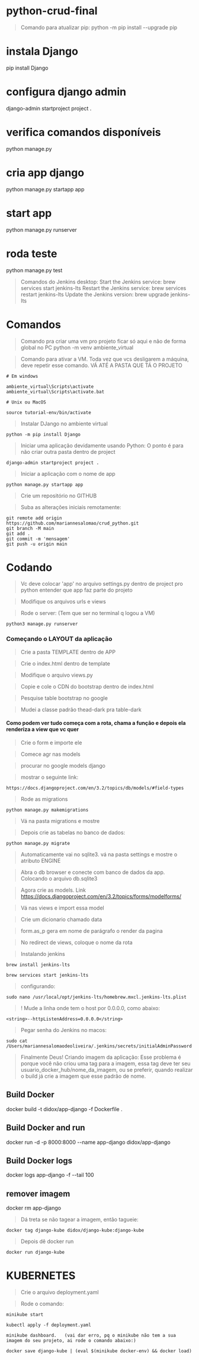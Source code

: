 # python-crud-final

> Comando para atualizar pip: python -m pip install --upgrade pip


# instala Django
pip install Django

# configura django admin
django-admin startproject project .

# verifica comandos disponíveis
python manage.py

# cria app django
python manage.py startapp app

# start app
python manage.py runserver

# roda teste
python manage.py test

> Comandos do Jenkins desktop:
Start the Jenkins service: brew services start jenkins-lts
Restart the Jenkins service: brew services restart jenkins-lts
Update the Jenkins version: brew upgrade jenkins-lts



# Comandos

> Comando pra criar uma vm pro projeto ficar só aqui e não de forma global no PC 
    python -m venv ambiente_virtual 
    
> Comando para ativar a VM. Toda vez que vcs desligarem a máquina, deve repetir esse comando. VÁ ATÉ A PASTA QUE TÁ O PROJETO
    
    # Em windows
    
    ambiente_virtual\Scripts\activate    
    ambiente_virtual\Scripts\activate.bat
    
    # Unix ou MacOS
    
    source tutorial-env/bin/activate
    
> Instalar DJango no ambiente virtual

    python -m pip install Django
    
> Iniciar uma aplicação devidamente usando Python: O ponto é para não criar outra pasta dentro de project

    django-admin startproject project .
    
> Iniciar a aplicação com o nome de app

    python manage.py startapp app
    
> Crie um repositório no GITHUB

> Suba as alterações iniciais remotamente:

    git remote add origin https://github.com/mariannesalomao/crud_python.git
    git branch -M main
    git add .
    git commit -m 'mensagem'
    git push -u origin main
    
# Codando

> Vc deve colocar 'app' no arquivo settings.py dentro de project pro python entender que app faz parte do projeto

> Modifique os arquivos urls e views

> Rode o server: (Tem que ser no terminal q logou a VM)

    python3 manage.py runserver
    
### Começando o LAYOUT da aplicação

> Crie a pasta TEMPLATE dentro de APP

> Crie o index.html dentro de template

> Modifique o arquivo views.py

> Copie e cole o CDN do bootstrap dentro de index.html

> Pesquise table bootstrap no google

> Mudei a classe padrão thead-dark pra table-dark

#### Como podem ver tudo começa com a rota, chama a função e depois ela renderiza a view que vc quer

> Crie o form e importe ele

> Comece agr nas models

> procurar no google models django

> mostrar o seguinte link:

    https://docs.djangoproject.com/en/3.2/topics/db/models/#field-types

> Rode as migrations

    python manage.py makemigrations
    
> Vá na pasta migrations e mostre

> Depois crie as tabelas no banco de dados:

    python manage.py migrate
    
> Automaticamente vai no sqlite3. vá na pasta settings e mostre o atributo ENGINE

> Abra o db browser e conecte com banco de dados da app. Colocando o arquivo db.sqlite3

> Agora crie as models. Link https://docs.djangoproject.com/en/3.2/topics/forms/modelforms/

> Vá nas views e import essa model

> Crie um dicionario chamado data

> form.as_p gera em nome de parágrafo o render da pagina

> No redirect de views, coloque o nome da rota



> Instalando jenkins

    brew install jenkins-lts
    
    brew services start jenkins-lts
    
> configurando:

    sudo nano /usr/local/opt/jenkins-lts/homebrew.mxcl.jenkins-lts.plist
    
> ! Mude a linha onde tem o host por 0.0.0.0, como abaixo:

    <string>--httpListenAddress=0.0.0.0</string>

> Pegar senha do Jenkins no macos:

    sudo cat /Users/mariannesalomaodeoliveira/.jenkins/secrets/initialAdminPassword




> Finalmente Deus! Criando imagem da aplicação: Esse problema é porque você não criou uma tag para a imagem, essa tag deve ter seu
usuario_docker_hub/nome_da_imagem, ou se preferir, quando realizar o build já crie a imagem que esse padrão de nome.


## Build Docker
docker build -t didox/app-django -f Dockerfile .

## Build Docker and run
docker run -d -p 8000:8000 --name app-django didox/app-django

## Build Docker logs
docker logs app-django -f --tail 100

## remover imagem
docker rm app-django

    
> Dá treta se não tagear a imagem, então tagueie:

    docker tag django-kube didox/django-kube:django-kube
    
    
> Depois dê docker run

    docker run django-kube


# KUBERNETES

> Crie o arquivo deployment.yaml

> Rode o comando:

    minikube start

    kubectl apply -f deployment.yaml
    
    minikube dashboard.   (vai dar erro, pq o minikube não tem a sua imagem do seu projeto, ai rode o comando abaixo:)
    
    docker save django-kube | (eval $(minikube docker-env) && docker load)
